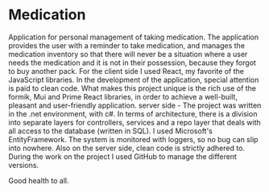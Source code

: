 # Medication



Application for personal management of taking medication.
The application provides the user with a reminder to take medication, and manages the medication inventory so that there will never be a situation where a user needs the medication and it is not in their possession, because they forgot to buy another pack.
For the client side I used React, my favorite of the JavaScript libraries. In the development of the application, special attention is paid to clean code. What makes this project unique is the rich use of the formik, Mui and Prime React libraries, in order to achieve a well-built, pleasant and user-friendly application.
server side - The project was written in the .net environment, with c#. In terms of architecture, there is a division into separate layers for controllers, services and a repo layer that deals with all access to the database (written in SQL). I used Microsoft's EntityFramework. The system is monitored with loggers, so no bug can slip into nowhere.
Also on the server side, clean code is strictly adhered to.
During the work on the project I used GitHub to manage the different versions.

Good health to all.
